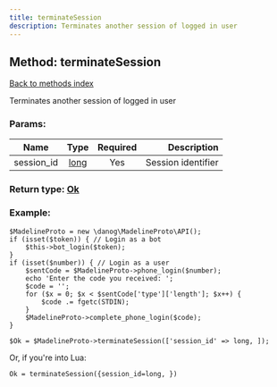 ```yaml
---
title: terminateSession
description: Terminates another session of logged in user
---
```

## Method: terminateSession  
[Back to methods index](index.md)


Terminates another session of logged in user

### Params:

| Name     |    Type       | Required | Description |
|----------|:-------------:|:--------:|------------:|
|session\_id|[long](../types/long.md) | Yes|Session identifier|


### Return type: [Ok](../types/Ok.md)

### Example:


```
$MadelineProto = new \danog\MadelineProto\API();
if (isset($token)) { // Login as a bot
    $this->bot_login($token);
}
if (isset($number)) { // Login as a user
    $sentCode = $MadelineProto->phone_login($number);
    echo 'Enter the code you received: ';
    $code = '';
    for ($x = 0; $x < $sentCode['type']['length']; $x++) {
        $code .= fgetc(STDIN);
    }
    $MadelineProto->complete_phone_login($code);
}

$Ok = $MadelineProto->terminateSession(['session_id' => long, ]);
```

Or, if you're into Lua:

```
Ok = terminateSession({session_id=long, })
```

